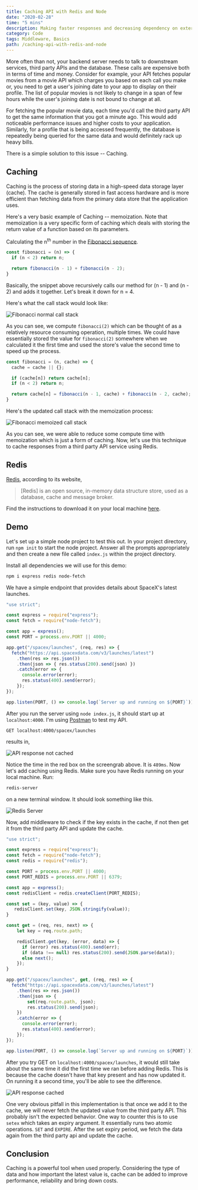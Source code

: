 ```yaml
---
title: Caching API with Redis and Node
date: "2020-02-28"
time: "5 mins"
description: Making faster responses and decreasing dependency on external APIs.
category: Code
tags: Middleware, Basics
path: /caching-api-with-redis-and-node
---
```


More often than not, your backend server needs to talk to downstream services, third party APIs and the database. These calls are expensive both in terms of time and money. Consider for example, your API fetches popular movies from a movie API which charges you based on each call you make or, you need to get a user's joining date to your app to display on their profile. The list of popular movies is not likely to change in a span of few hours while the user's joining date is not bound to change at all.

For fetching the popular movie data, each time you'd call the third party API to get the same information that you got a minute ago. This would add noticeable performance issues and higher costs to your application. Similarly, for a profile that is being accessed frequently, the database is repeatedly being queried for the same data and would definitely rack up heavy bills.

There is a simple solution to this issue -- Caching.

## Caching

Caching is the process of storing data in a high-speed data storage layer (cache). The cache is generally stored in fast access hardware and is more efficient than fetching data from the primary data store that the application uses.

Here's a very basic example of Caching -- memoization. Note that memoization is a very specific form of caching which deals with storing the return value of a function based on its parameters.

Calculating the n<sup>th</sup> number in the [Fibonacci sequence](https://en.wikipedia.org/wiki/Fibonacci_number).

```js
const fibonacci = (n) => {
  if (n < 2) return n;

  return fibonacci(n - 1) + fibonacci(n - 2);
}
```

Basically, the snippet above recursively calls our method for (n - 1) and (n - 2) and adds it together. Let's break it down for n = 4.

Here's what the call stack would look like:

![Fibonacci normal call stack](../images/2020-02-28-caching-api-with-redis-and-node/fibonacci_normal_call_stack.png)

As you can see, we compute `fibonacci(2)` which can be thought of as a relatively resource consuming operation, multiple times. We could have essentially stored the value for `fibonacci(2)` somewhere when we calculated it the first time and used the store's value the second time to speed up the process.

```js
const fibonacci = (n, cache) => {
  cache = cache || {};

  if (cache[n]) return cache[n];
  if (n < 2) return n;

  return cache[n] = fibonacci(n - 1, cache) + fibonacci(n - 2, cache);
}
```

Here's the updated call stack with the memoization process:

![Fibonacci memoized call stack](../images/2020-02-28-caching-api-with-redis-and-node/fibonacci_memoized_call_stack.png)

As you can see, we were able to reduce some compute time with memoization which is just a form of caching. Now, let's use this technique to cache responses from a third party API service using Redis.

## Redis

[Redis](https://redis.io/), according to its website,

> [Redis] is an open source, in-memory data structure store, used as a database, cache and message broker.

Find the instructions to download it on your local machine [here](https://redis.io/download).

## Demo

Let's set up a simple node project to test this out. In your project directory,
run `npm init` to start the node project. Answer all the prompts appropriately and then create a new file called `index.js` within the project directory.

Install all dependencies we will use for this demo:

```bash
npm i express redis node-fetch
```

We have a simple endpoint that provides details about SpaceX's latest launches.

```js
"use strict";

const express = require("express");  
const fetch = require("node-fetch");

const app = express();
const PORT = process.env.PORT || 4000;

app.get("/spacex/launches", (req, res) => {  
  fetch("https://api.spacexdata.com/v3/launches/latest")
    .then(res => res.json())
    .then(json => { res.status(200).send(json) })
    .catch(error => {
      console.error(error);
      res.status(400).send(error);
    });
});

app.listen(PORT, () => console.log(`Server up and running on ${PORT}`));
```

After you run the server using `node index.js`, it should start up at `localhost:4000`.
I'm using [Postman](https://www.postman.com/) to test my API.

    GET localhost:4000/spacex/launches

results in,

![API response not cached](../images/2020-02-28-caching-api-with-redis-and-node/without_cache.png)

Notice the time in the red box on the screengrab above. It is `489ms`. Now let's add caching using Redis. Make sure you have Redis running on your local machine. Run:

```bash
redis-server
```

on a new terminal window. It should look something like this.

![Redis Server](../images/2020-02-28-caching-api-with-redis-and-node/redis_server.png)

Now, add middleware to check if the key exists in the cache, if not then get it from the third party API and update the cache.

```js
"use strict";

const express = require("express");  
const fetch = require("node-fetch");
const redis = require("redis");

const PORT = process.env.PORT || 4000;
const PORT_REDIS = process.env.PORT || 6379;

const app = express();
const redisClient = redis.createClient(PORT_REDIS);

const set = (key, value) => {
   redisClient.set(key, JSON.stringify(value));
}

const get = (req, res, next) => {
	let key = req.route.path;

    redisClient.get(key, (error, data) => {
      if (error) res.status(400).send(err);
      if (data !== null) res.status(200).send(JSON.parse(data));
      else next();
 	});
}

app.get("/spacex/launches", get, (req, res) => {
  fetch("https://api.spacexdata.com/v3/launches/latest")
    .then(res => res.json())
    .then(json => {
    	set(req.route.path, json);
    	res.status(200).send(json);
    })
    .catch(error => {
      console.error(error);
      res.status(400).send(error);
    });
});

app.listen(PORT, () => console.log(`Server up and running on ${PORT}`));
```

After you try GET on `localhost:4000/spacex/launches`, it would still take about the same time it did the first time we ran before adding Redis. This is because the cache doesn't have that key present and has now updated it. On running it a second time, you'll be able to see the difference.

![API response cached](../images/2020-02-28-caching-api-with-redis-and-node/with_cache.png)

One very obvious pitfall in this implementation is that once we add it to the cache, we will never fetch the updated value from the third party API. This probably isn't the expected behavior. One way to counter this is to use `setex` which takes an expiry argument. It essentially runs two atomic operations. `SET` and `EXPIRE`. After the set expiry period, we fetch the data again from the third party api and update the cache.

## Conclusion

Caching is a powerful tool when used properly. Considering the type of data and how important the latest value is, cache can be added to improve performance, reliability and bring down costs.
